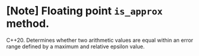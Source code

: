 # [Note] Floating point `is_approx` method.
C++20. Determines whether two arithmetic values are equal within an error range defined by a maximum and relative epsilon value.
